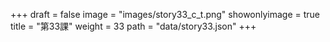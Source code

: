 +++
draft = false 
image = "images/story33_c_t.png" 
showonlyimage = true 
title = "第33課" 
weight = 33 
path = "data/story33.json" 
+++
